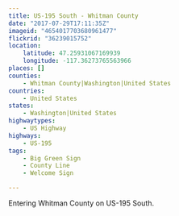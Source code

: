 ```yaml
---
title: US-195 South - Whitman County
date: "2017-07-29T17:11:35Z"
imageid: "4654017703680961477"
flickrid: "36239015752"
location:
    latitude: 47.25931067169939
    longitude: -117.36273765563966
places: []
counties:
    - Whitman County|Washington|United States
countries:
    - United States
states:
    - Washington|United States
highwaytypes:
    - US Highway
highways:
    - US-195
tags:
    - Big Green Sign
    - County Line
    - Welcome Sign

---
```

Entering Whitman County on US-195 South.